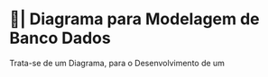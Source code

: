 # 🎲| Diagrama para Modelagem de Banco Dados

  Trata-se de um Diagrama, para o Desenvolvimento de um
 
